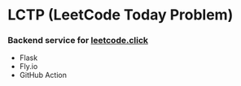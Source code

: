 # LCTP (LeetCode Today Problem)

### Backend service for [leetcode.click](https://leetcode.click)

- Flask
- Fly.io
- GitHub Action